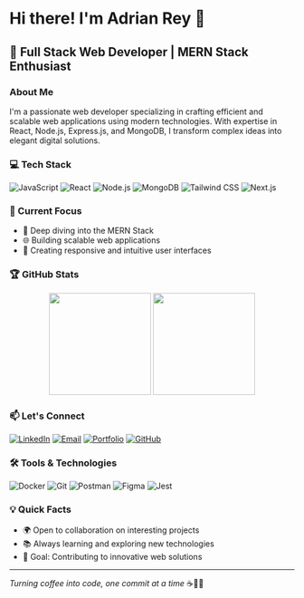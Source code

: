 # Hi there! I'm Adrian Rey 👋

## 🚀 Full Stack Web Developer | MERN Stack Enthusiast

### About Me
I'm a passionate web developer specializing in crafting efficient and scalable web applications using modern technologies. With expertise in React, Node.js, Express.js, and MongoDB, I transform complex ideas into elegant digital solutions.

### 💻 Tech Stack
![JavaScript](https://img.shields.io/badge/-JavaScript-F7DF1E?style=flat-square&logo=javascript&logoColor=black)
![React](https://img.shields.io/badge/-React-61DAFB?style=flat-square&logo=react&logoColor=white)
![Node.js](https://img.shields.io/badge/-Node.js-339933?style=flat-square&logo=node.js&logoColor=white)
![MongoDB](https://img.shields.io/badge/-MongoDB-47A248?style=flat-square&logo=mongodb&logoColor=white)
![Tailwind CSS](https://img.shields.io/badge/-Tailwind_CSS-38B2AC?style=flat-square&logo=tailwind-css&logoColor=white)
![Next.js](https://img.shields.io/badge/-Next.js-000000?style=flat-square&logo=next.js&logoColor=white)

### 🌟 Current Focus
- 🔭 Deep diving into the MERN Stack
- 🌐 Building scalable web applications
- 🎨 Creating responsive and intuitive user interfaces

### 🏆 GitHub Stats
<div align="center">
  <img height="180em" src="https://github-readme-stats.vercel.app/api?username=adiedev0&show_icons=true&theme=radical&include_all_commits=true&count_private=true"/>
  <img height="180em" src="https://github-readme-streak-stats.herokuapp.com/?user=adiedev0&theme=radical"/>
</div>

### 📫 Let's Connect
[![LinkedIn](https://img.shields.io/badge/LinkedIn-Adrian_Rey-blue?style=flat-square&logo=linkedin)](https://www.linkedin.com/in/yourprofile)
[![Email](https://img.shields.io/badge/Email-barriosadrian56@gmail.com-red?style=flat-square&logo=gmail)](mailto:barriosadrian56@gmail.com)
[![Portfolio](https://img.shields.io/badge/Portfolio-Visit_Here-green?style=flat-square)](https://adie-portfolio.vercel.app/#/about)
[![GitHub](https://img.shields.io/badge/GitHub-AdieDev0-black?style=flat-square&logo=github)](https://github.com/AdieDev0)

### 🛠️ Tools & Technologies
![Docker](https://img.shields.io/badge/-Docker-2496ED?style=flat-square&logo=docker&logoColor=white)
![Git](https://img.shields.io/badge/-Git-F05032?style=flat-square&logo=git&logoColor=white)
![Postman](https://img.shields.io/badge/-Postman-FF6C37?style=flat-square&logo=postman&logoColor=white)
![Figma](https://img.shields.io/badge/-Figma-F24E1E?style=flat-square&logo=figma&logoColor=white)
![Jest](https://img.shields.io/badge/-Jest-C21325?style=flat-square&logo=jest&logoColor=white)

### 💡 Quick Facts
- 🌍 Open to collaboration on interesting projects
- 📚 Always learning and exploring new technologies
- 🎯 Goal: Contributing to innovative web solutions

---

*Turning coffee into code, one commit at a time* ☕️👨‍💻

